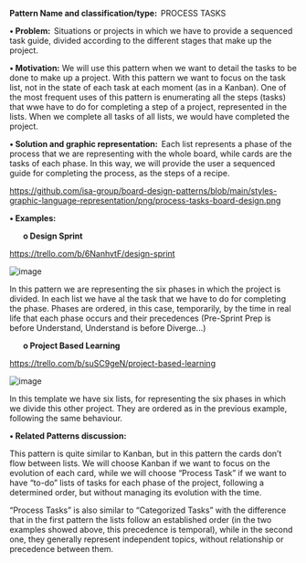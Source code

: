 **Pattern Name and classification/type:**  PROCESS TASKS 

**•	Problem:**  Situations or projects in which we have to provide a sequenced task guide, divided according to the different stages that make up the project. 

**•	Motivation:** We will use this pattern when we want to detail the tasks to be done to make up a project. With this pattern we want to focus on the task list, not in the state of each task at each moment (as in a Kanban). One of the most frequent uses of this pattern is enumerating all the steps (tasks) that wwe have to do for completing a step of a project, represented in the lists. When we complete all tasks of all lists, we would have completed the project. 

**•	Solution and graphic representation:**  Each list represents a phase of the process that we are representing with the whole board, while cards are the tasks of each phase. In this way, we will provide the user a sequenced guide for completing the process, as the steps of a recipe. 

https://github.com/isa-group/board-design-patterns/blob/main/styles-graphic-language-representation/png/process-tasks-board-design.png 

**•	Examples:**  

&nbsp;&nbsp;&nbsp;&nbsp;&nbsp;&nbsp;**o	Design Sprint**

https://trello.com/b/6NanhvtF/design-sprint 

 ![image](https://user-images.githubusercontent.com/47741431/110648556-19664e00-81b9-11eb-95fe-36ff3a0aed28.png)

In this pattern we are representing the six phases in which the project is divided. In each list we have al the task that we have to do for completing the phase. Phases are ordered, in this case, temporarily, by the time in real life that each phase occurs and their precedences (Pre-Sprint Prep is before Understand, Understand is before Diverge...) 

&nbsp;&nbsp;&nbsp;&nbsp;&nbsp;&nbsp;**o	Project Based Learning**

https://trello.com/b/suSC9geN/project-based-learning 

 ![image](https://user-images.githubusercontent.com/47741431/110648863-62b69d80-81b9-11eb-967c-77e1ea52ce5a.png)

In this template we have six lists, for representing the six phases in which we divide this other project. They are ordered as in the previous example, following the same behaviour. 

**•	Related Patterns discussion:**

This pattern is quite similar to Kanban, but in this pattern the cards don’t flow between lists. We will choose Kanban if we want to focus on the evolution of each card, while we will choose “Process Task” if we want to have “to-do” lists of tasks for each phase of the project, following a determined order, but without managing its evolution with the time. 

“Process Tasks” is also similar to “Categorized Tasks” with the difference that in the first pattern the lists follow an established order (in the two examples showed above, this precedence is temporal), while in the second one, they generally represent independent topics, without relationship or precedence between them. 
